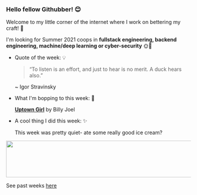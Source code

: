 ### Hello fellow Githubber! 😊
Welcome to my little corner of the internet where I work on bettering my craft! 🔨

I'm looking for Summer 2021 coops in **fullstack engineering, backend engineering, machine/deep learning or cyber-security** 🌞🤖

- Quote of the week: 💡

   >“To listen is an effort, and just to hear is no merit. A duck hears also.”

   ~ Igor Stravinsky
   
- What I'm bopping to this week: 🎵

   [**Uptown Girl**](https://open.spotify.com/track/5zA8vzDGqPl2AzZkEYQGKh?si=h31bGAZdSpqTiI5e3mP73g) by Billy Joel
  
  
 - A cool thing I did this week: ✨
  
    This week was pretty quiet- ate some really good ice cream?
          
<img src="https://media.giphy.com/media/OqBJWrgeLouJqJBiJU/giphy.gif" width="4000" height="100" />


See past weeks [here](https://github.com/xaylax/xaylax/blob/master/past.md)
